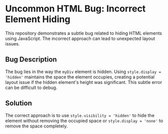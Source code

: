 # Uncommon HTML Bug: Incorrect Element Hiding

This repository demonstrates a subtle bug related to hiding HTML elements using JavaScript.  The incorrect approach can lead to unexpected layout issues.

## Bug Description
The bug lies in the way the `myDiv` element is hidden. Using `style.display = 'hidden'` maintains the space the element occupies, creating a potential layout issue if the hidden element's height was significant. This subtle error can be difficult to debug.

## Solution
The correct approach is to use `style.visibility = 'hidden'` to hide the element without removing the occupied space or  `style.display = 'none'` to remove the space completely.